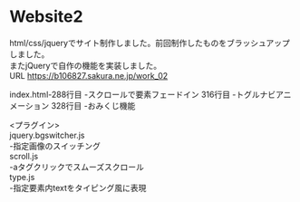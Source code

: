 # Website2  
html/css/jqueryでサイト制作しました。前回制作したものをブラッシュアップしました。  
またjQueryで自作の機能を実装しました。  
URL https://b106827.sakura.ne.jp/work_02    
  
<jQuery>  
index.html-288行目  
-スクロールで要素フェードイン  
316行目  
-トグルナビアニメーション  
328行目  
-おみくじ機能  
  
<プラグイン>  
jquery.bgswitcher.js  
-指定画像のスイッチング  
scroll.js  
-aタグクリックでスムーズスクロール  
type.js  
-指定要素内textをタイピング風に表現


